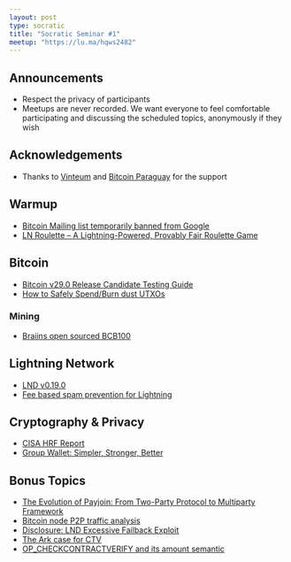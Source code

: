 ```yaml
---
layout: post
type: socratic
title: "Socratic Seminar #1"
meetup: "https://lu.ma/hqws2482"
---
```


## Announcements

- Respect the privacy of participants
- Meetups are never recorded. We want everyone to feel comfortable participating and discussing the scheduled topics, anonymously if they wish

## Acknowledgements
- Thanks to [Vinteum](https://vinteum.org/) and [Bitcoin Paraguay](https://bitcoinparaguay.org/) for the support

## Warmup

- [Bitcoin Mailing list temporarily banned from Google](https://xcancel.com/callebtc/status/1907491265328927126)  
- [LN Roulette – A Lightning-Powered, Provably Fair Roulette Game](https://stacker.news/items/836563)

## Bitcoin

- [Bitcoin v29.0 Release Candidate Testing Guide](https://github.com/bitcoin-core/bitcoin-devwiki/wiki/29.0-Release-Candidate-Testing-Guide) 
- [How to Safely Spend/Burn dust UTXOs](https://bitcoin.stackexchange.com/questions/125702/how-to-safely-spend-burn-dust)

### Mining

- [Braiins open sourced BCB100](https://xcancel.com/BraiinsMining/status/1904601550212731287)

## Lightning Network

- [LND v0.19.0](https://github.com/lightningnetwork/lnd/blob/master/docs/release-notes/release-notes-0.19.0.md)  
- [Fee based spam prevention for Lightning](https://delvingbitcoin.org/t/fee-based-spam-prevention-for-lightning/1524)

## Cryptography & Privacy

- [CISA HRF Report](https://hrf.org/latest/cisa-research-paper/)  
- [Group Wallet: Simpler, Stronger, Better](https://nunchuk.io/blog/group-wallet)

## Bonus Topics

- [The Evolution of Payjoin: From Two-Party Protocol to Multiparty Framework](https://payjoindevkit.org/2025/03/18/the-evolution-of-payjoin/)  
- [Bitcoin node P2P traffic analysis](https://delvingbitcoin.org/t/bitcoin-node-p2p-traffic-analysis/1490)  
- [Disclosure: LND Excessive Failback Exploit](https://delvingbitcoin.org/t/disclosure-lnd-excessive-failback-exploit/1493)  
- [The Ark case for CTV](https://delvingbitcoin.org/t/the-ark-case-for-ctv)  
- [OP_CHECKCONTRACTVERIFY and its amount semantic](https://delvingbitcoin.org/t/op-checkcontractverify-and-its-amount-semantic)